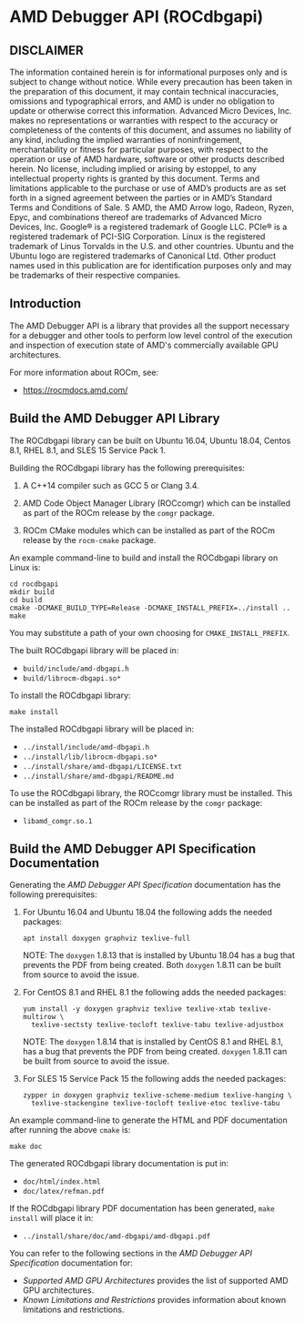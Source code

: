 AMD Debugger API (ROCdbgapi)
============================

DISCLAIMER
----------

The information contained herein is for informational purposes only and is
subject to change without notice. While every precaution has been taken in the
preparation of this document, it may contain technical inaccuracies, omissions
and typographical errors, and AMD is under no obligation to update or otherwise
correct this information.  Advanced Micro Devices, Inc. makes no representations
or warranties with respect to the accuracy or completeness of the contents of
this document, and assumes no liability of any kind, including the implied
warranties of noninfringement, merchantability or fitness for particular
purposes, with respect to the operation or use of AMD hardware, software or
other products described herein.  No license, including implied or arising by
estoppel, to any intellectual property rights is granted by this document. Terms
and limitations applicable to the purchase or use of AMD’s products are as set
forth in a signed agreement between the parties or in AMD’s Standard Terms and
Conditions of Sale. S AMD, the AMD Arrow logo, Radeon, Ryzen, Epyc, and
combinations thereof are trademarks of Advanced Micro Devices, Inc. Google® is a
registered trademark of Google LLC. PCIe® is a registered trademark of PCI-SIG
Corporation. Linux is the registered trademark of Linus Torvalds in the U.S. and
other countries. Ubuntu and the Ubuntu logo are registered trademarks of
Canonical Ltd. Other product names used in this publication are for
identification purposes only and may be trademarks of their respective
companies.

Introduction
------------

The AMD Debugger API is a library that provides all the support necessary for a
debugger and other tools to perform low level control of the execution and
inspection of execution state of AMD's commercially available GPU architectures.

For more information about ROCm, see:

- https://rocmdocs.amd.com/

Build the AMD Debugger API Library
----------------------------------

The ROCdbgapi library can be built on Ubuntu 16.04, Ubuntu 18.04, Centos 8.1,
RHEL 8.1, and SLES 15 Service Pack 1.

Building the ROCdbgapi library has the following prerequisites:

1. A C++14 compiler such as GCC 5 or Clang 3.4.

2. AMD Code Object Manager Library (ROCcomgr) which can be installed as part of
   the ROCm release by the ``comgr`` package.

3. ROCm CMake modules which can be installed as part of the ROCm release by the
   ``rocm-cmake`` package.

An example command-line to build and install the ROCdbgapi library on Linux is:

````shell
cd rocdbgapi
mkdir build
cd build
cmake -DCMAKE_BUILD_TYPE=Release -DCMAKE_INSTALL_PREFIX=../install ..
make
````

You may substitute a path of your own choosing for ``CMAKE_INSTALL_PREFIX``.

The built ROCdbgapi library will be placed in:

- ``build/include/amd-dbgapi.h``
- ``build/librocm-dbgapi.so*``

To install the ROCdbgapi library:

````shell
make install
````

The installed ROCdbgapi library will be placed in:

- ``../install/include/amd-dbgapi.h``
- ``../install/lib/librocm-dbgapi.so*``
- ``../install/share/amd-dbgapi/LICENSE.txt``
- ``../install/share/amd-dbgapi/README.md``

To use the ROCdbgapi library, the ROCcomgr library must be installed. This can
be installed as part of the ROCm release by the ``comgr`` package:

- ``libamd_comgr.so.1``

Build the AMD Debugger API Specification Documentation
------------------------------------------------------

Generating the *AMD Debugger API Specification* documentation has the following
prerequisites:

1. For Ubuntu 16.04 and Ubuntu 18.04 the following adds the needed packages:

   ````shell
   apt install doxygen graphviz texlive-full
   ````

   NOTE: The ``doxygen`` 1.8.13 that is installed by Ubuntu 18.04 has a bug that
   prevents the PDF from being created. Both ``doxygen`` 1.8.11 can be built
   from source to avoid the issue.

2. For CentOS 8.1 and RHEL 8.1 the following adds the needed packages:

   ````shell
   yum install -y doxygen graphviz texlive texlive-xtab texlive-multirow \
     texlive-sectsty texlive-tocloft texlive-tabu texlive-adjustbox
   ````

   NOTE: The ``doxygen`` 1.8.14 that is installed by CentOS 8.1 and RHEL 8.1,
   has a bug that prevents the PDF from being created. ``doxygen`` 1.8.11 can be
   built from source to avoid the issue.

3. For SLES 15 Service Pack 15 the following adds the needed packages:

   ````shell
   zypper in doxygen graphviz texlive-scheme-medium texlive-hanging \
     texlive-stackengine texlive-tocloft texlive-etoc texlive-tabu
   ````

An example command-line to generate the HTML and PDF documentation after running
the above ``cmake`` is:

````shell
make doc
````

The generated ROCdbgapi library documentation is put in:

- ``doc/html/index.html``
- ``doc/latex/refman.pdf``

If the ROCdbgapi library PDF documentation has been generated, ``make install``
will place it in:

- ``../install/share/doc/amd-dbgapi/amd-dbgapi.pdf``

You can refer to the following sections in the *AMD Debugger API Specification*
documentation for:

- *Supported AMD GPU Architectures* provides the list of supported AMD GPU
  architectures.
- *Known Limitations and Restrictions* provides information about known
  limitations and restrictions.
